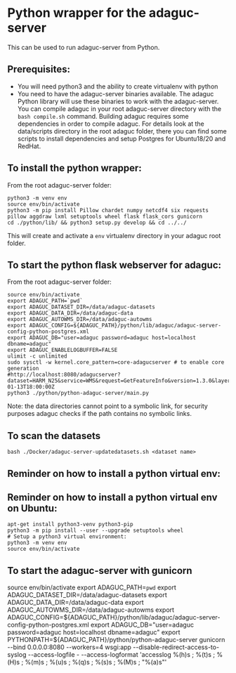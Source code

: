 # Python wrapper for the adaguc-server

This can be used to run adaguc-server from Python.

## Prerequisites:

- You will need python3 and the ability to create virtualenv with python
- You need to have the adaguc-server binaries available. The adaguc Python library will use these binaries to work with the adaguc-server. You can compile adaguc in your root adaguc-server directory with the `bash compile.sh` command. Building adaguc requires some dependencies in order to compile adaguc. For details look at the data/scripts directory in the root adaguc folder, there you can find some scripts to install dependencies and setup Postgres for Ubuntu18/20 and RedHat.


## To install the python wrapper:

From the root adaguc-server folder:
```
python3 -m venv env
source env/bin/activate
python3 -m pip install Pillow chardet numpy netcdf4 six requests pillow aggdraw lxml setuptools wheel flask flask_cors gunicorn
cd ./python/lib/ && python3 setup.py develop && cd ../../
```
This will create and activate a `env` virtualenv directory in your adaguc root folder.
## To start the python flask webserver for adaguc:

From the root adaguc-server folder:
```
source env/bin/activate
export ADAGUC_PATH=`pwd`
export ADAGUC_DATASET_DIR=/data/adaguc-datasets
export ADAGUC_DATA_DIR=/data/adaguc-data
export ADAGUC_AUTOWMS_DIR=/data/adaguc-autowms
export ADAGUC_CONFIG=${ADAGUC_PATH}/python/lib/adaguc/adaguc-server-config-python-postgres.xml
export ADAGUC_DB="user=adaguc password=adaguc host=localhost dbname=adaguc"
export ADAGUC_ENABLELOGBUFFER=FALSE
ulimit -c unlimited
sudo sysctl -w kernel.core_pattern=core-adagucserver # to enable core generation
#http://localhost:8080/adagucserver?dataset=HARM_N25&service=WMS&request=GetFeatureInfo&version=1.3.0&layers=dew_point_temperature__at_2m,air_temperature__at_2m&query_layers=dew_point_temperature__at_2m,air_temperature__at_2m&crs=EPSG%3A3857&bbox=-372338.0360813602%2C3280767.55373992%2C1697184.6492152796%2C10107214.68473639&width=278&height=917&i=139&j=426&format=image%2Fgif&info_format=application%2Fjson&time=*&dim_reference_time=2022-01-13T18:00:00Z
python3 ./python/python-adaguc-server/main.py
```

Note: the data directories cannot point to a symbolic link, for security purposes adaguc checks if the path contains no symbolic links.

## To scan the datasets

`bash ./Docker/adaguc-server-updatedatasets.sh <dataset name>`

## Reminder on how to install a python virtual env:
## Reminder on how to install a python virtual env on Ubuntu:

```
apt-get install python3-venv python3-pip
python3 -m pip install --user --upgrade setuptools wheel
# Setup a python3 virtual environment:
python3 -m venv env
source env/bin/activate
```

## To start the adaguc-server with gunicorn

source env/bin/activate
export ADAGUC_PATH=`pwd`
export ADAGUC_DATASET_DIR=/data/adaguc-datasets
export ADAGUC_DATA_DIR=/data/adaguc-data
export ADAGUC_AUTOWMS_DIR=/data/adaguc-autowms
export ADAGUC_CONFIG=${ADAGUC_PATH}/python/lib/adaguc/adaguc-server-config-python-postgres.xml
export ADAGUC_DB="user=adaguc password=adaguc host=localhost dbname=adaguc"
export PYTHONPATH=${ADAGUC_PATH}/python/python-adaguc-server
gunicorn --bind 0.0.0.0:8080 --workers=4 wsgi:app --disable-redirect-access-to-syslog --access-logfile - --access-logformat 'accesslog %(h)s ; %(t)s ; %(H)s ; %(m)s ; %(u)s ; %(q)s ; %(s)s ; %(M)s ; "%(a)s"'